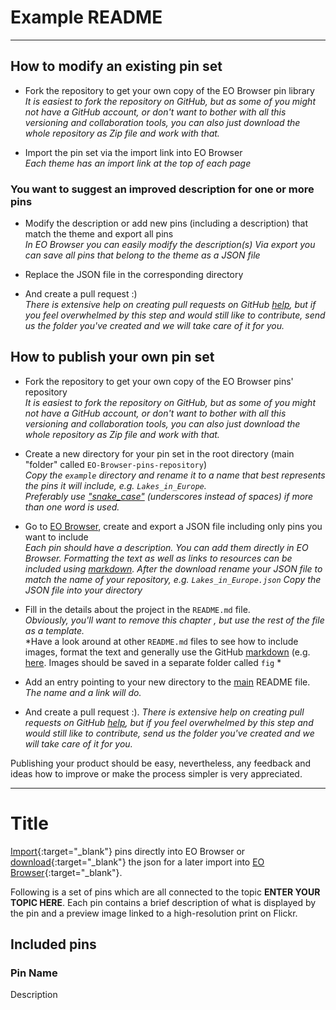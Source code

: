 # Example README

---

## How to modify an existing pin set 

* Fork the repository to get your own copy of the EO Browser pin library   
  *It is easiest to fork the repository on GitHub, but as some of you might not have a GitHub account, or don't want to bother with all this versioning and collaboration tools, you can also just download the whole repository as Zip file and work with that.*

* Import the pin set via the import link into EO Browser   
  *Each theme has an import link at the top of each page*

### You want to suggest an improved description for one or more pins

* Modify the description or add new pins (including a description) that match the theme and export all pins   
  *In EO Browser you can easily modify the description(s)*
  *Via export you can save all pins that belong to the theme as a JSON file*
  
* Replace the JSON file in the corresponding directory 

* And create a pull request :)   
  *There is extensive help on creating pull requests on GitHub [help](https://help.github.com/categories/collaborating-with-issues-and-pull-requests/), but if you feel overwhelmed by this step and would still like to contribute, send us the folder you've created and we will take care of it for you.*

## How to publish your own pin set

* Fork the repository to get your own copy of the EO Browser pins' repository   
  *It is easiest to fork the repository on GitHub, but as some of you might not have a GitHub account, or don't want to bother with all this versioning and collaboration tools, you can also just download the whole repository as Zip file and work with that.*
  
* Create a new directory for your pin set in the root directory (main "folder" called `EO-Browser-pins-repository`)   
  *Copy the `example` directory and rename it to a name that best represents the pins it will include, e.g. `Lakes_in_Europe`.*   
  *Preferably use ["snake_case"](https://simple.wikipedia.org/wiki/Snake_case) (underscores instead of spaces) if more than one word is used.*
  
* Go to [EO Browser](https://apps.sentinel-hub.com/eo-browser/?zoom=10&lat=41.9&lng=12.5&themeId=DEFAULT-THEME), create and export a JSON file including only pins you want to include   
  *Each pin should have a description. You can add them directly in EO Browser. Formatting the text as well as links to resources can be included using [markdown](https://help.github.com/categories/writing-on-github/).*
  *After the download rename your JSON file to match the name of your repository, e.g. `Lakes_in_Europe.json`*
  *Copy the JSON file into your directory*
  
* Fill in the details about the project in the `README.md` file.    
  *Obviously, you'll want to remove this chapter , but use the rest of the file as a template.*   
  *Have a look around at other `README.md` files to see how to include images, format the text and generally use the GitHub [markdown](https://help.github.com/categories/writing-on-github/) (e.g. [here](../Monitoring_Earth_from_Space/README.md). Images should be saved in a separate folder called `fig` *
  
* Add an entry pointing to your new directory to the [main](../README.md) README file.   
  *The name and a link will do.* 
  
* And create a pull request :).
  *There is extensive help on creating pull requests on GitHub [help](https://help.github.com/categories/collaborating-with-issues-and-pull-requests/), but if you feel overwhelmed by this step and would still like to contribute, send us the folder you've created and we will take care of it for you.*

Publishing your product should be easy, nevertheless, any feedback and ideas how to improve or make the process simpler is very appreciated.

---

# Title

[Import](https://apps.sentinel-hub.com/eo-browser/?sharedPinsListId=1a13b4fd-47bc-4bb4-a03f-d386e0b1f728){:target="_blank"} pins directly into EO Browser or [download](Wildfires.json){:target="_blank"} the json for a later import into [EO Browser](https://apps.sentinel-hub.com/eo-browser/?zoom=10&lat=41.9&lng=12.5&themeId=DEFAULT-THEME){:target="_blank"}.

Following is a set of pins which are all connected to the topic __ENTER YOUR TOPIC HERE__. Each pin contains a brief description of what is displayed by the pin and a preview image linked to a high-resolution print on Flickr.

## Included pins 

### Pin Name

Description
